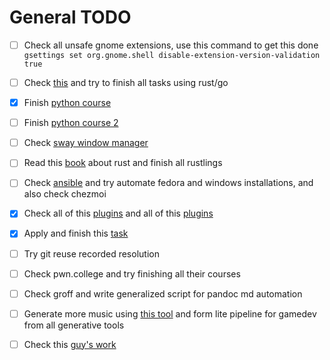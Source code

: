 # General TODO

- [ ] Check all unsafe gnome extensions, use this command to get this done
      `gsettings set org.gnome.shell disable-extension-version-validation true`

- [ ] Check [this](https://fly.io/dist-sys/) and try to finish all tasks using
      rust/go

- [x] Finish [python
      course](https://access.epam.com/auth/realms/plusx/protocol/openid-connect/auth?client_id=learnId&redirect_uri=https://elearn.epam.com/auth/complete/prod-elearn-iam/&state=XRu5HfMQQ9WfiRlnChVbwGH7KU1pVUyS&response_type=code&nonce=JTap4acsPlfyVtD2jSHiQ1Vi5wYtwUIbjgyTIBnEAxE2gg9QfP0nankWLB5IouBr&scope=openid+profile+email)

- [ ] Finish [python
      course 2](https://elearn.epam.com/courses/course-v1:EPAM+Python_TA+0122/courseware/39eded415f5e4491af9453184c309a4f/3769b70cafbb4a5a888fd7b81d268eed/)

- [ ] Check [sway window manager](https://swaywm.org/)

- [ ] Read this
      [book](file:///C:/Users/User/scoop/persist/rustup-gnu/.rustup/toolchains/stable-x86_64-pc-windows-gnu/share/doc/rust/html/book/ch04-01-what-is-ownership.html)
      about rust and finish all rustlings

- [ ] Check
      [ansible](https://docs.ansible.com/ansible/latest/getting_started/index.html)
      and try automate fedora and windows installations, and also check chezmoi

- [x] Check all of this
      [plugins](https://github.com/ThePrimeagen/init.lua)
      and all of this [plugins](https://github.com/echasnovski/mini.nvim)

- [x] Apply and finish this
      [task](https://server.think-cell.com/portal/en/recruitingtest.srf?sid=vm8mXnrhp1Kmw_jU2KsEtpdQOE267EMqWVfVzJ-nBItKyVxwERowX_Bhw1gD6Q5D)

- [ ] Try git reuse recorded resolution

- [ ] Check pwn.college and try finishing all their courses

- [ ] Check groff and write generalized script for pandoc md automation

- [ ] Generate more music using [this tool](https://www.udio.com/my-creations)
      and form lite pipeline for gamedev from all generative tools

- [ ] Check this [guy's
      work](https://github.com/folke?tab=repositories&q=&type=&language=lua&sort=stargazers)
